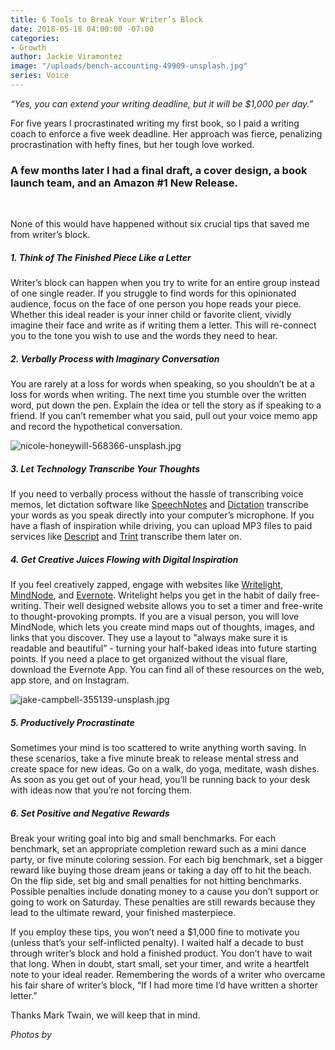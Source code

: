```yaml
---
title: 6 Tools to Break Your Writer’s Block
date: 2018-05-18 04:00:00 -07:00
categories:
- Growth
author: Jackie Viramontez
image: "/uploads/bench-accounting-49909-unsplash.jpg"
series: Voice
---
```


_“Yes, you can extend your writing deadline, but it will be $1,000 per day.”_

For five years I procrastinated writing my first book, so I paid a writing coach to enforce a five week deadline. Her approach was fierce, penalizing procrastination with hefty fines, but her tough love worked. 

### A few months later I had a final draft, a cover design, a book launch team, and an Amazon #1 New Release. 

<br>

None of this would have happened without six crucial tips that saved me from writer’s block.

##### 1. Think of The Finished Piece Like a Letter

Writer’s block can happen when you try to write for an entire group instead of one single reader. If you struggle to find words for this opinionated audience, focus on the face of one person you hope reads your piece. Whether this ideal reader is your inner child or favorite client, vividly imagine their face and write as if writing them a letter. This will re-connect you to the tone you wish to use and the words they need to hear.

##### 2. Verbally Process with Imaginary Conversation 

You are rarely at a loss for words when speaking, so you shouldn’t be at a loss for words when writing. The next time you stumble over the written word, put down the pen. Explain the idea or tell the story as if speaking to a friend. If you can’t remember what you said, pull out your voice memo app and record the hypothetical conversation. 

![nicole-honeywill-568366-unsplash.jpg](/uploads/nicole-honeywill-568366-unsplash.jpg)

##### 3. Let Technology Transcribe Your Thoughts 

If you need to verbally process without the hassle of transcribing voice memos, let dictation software like [SpeechNotes](https://speechnotes.co/) and [Dictation](https://dictation.io/speech) transcribe your words as you speak directly into your computer’s microphone. If you have a flash of inspiration while driving, you can upload MP3 files to paid services like [Descript](https://www.descript.com/) and [Trint](https://trint.com/) transcribe them later on.
 
##### 4. Get Creative Juices Flowing with Digital Inspiration

If you feel creatively zapped, engage with websites like [Writelight](http://writelight.guru/), [MindNode](https://mindnode.com/), and [Evernote](https://evernote.com/). Writelight helps you get in the habit of daily free-writing. Their well designed website allows you to set a timer and free-write to thought-provoking prompts. If you are a visual person, you will love MindNode, which lets you create mind maps out of thoughts, images, and links that you discover. They use a layout to "always make sure it is readable and beautiful” - turning your half-baked ideas into future starting points. If you need a place to get organized without the visual flare, download the Evernote App. You can find all of these resources on the web, app store, and on Instagram.

![jake-campbell-355139-unsplash.jpg](/uploads/jake-campbell-355139-unsplash.jpg)

##### 5. Productively Procrastinate

Sometimes your mind is too scattered to write anything worth saving. In these scenarios, take a five minute break to release mental stress and create space for new ideas. Go on a walk, do yoga, meditate, wash dishes. As soon as you get out of your head, you’ll be running back to your desk with ideas now that you’re not forcing them.

##### 6. Set Positive and Negative Rewards 

Break your writing goal into big and small benchmarks. For each benchmark, set an appropriate completion reward such as a mini dance party, or five minute coloring session. For each big benchmark, set a bigger reward like buying those dream jeans or taking a day off to hit the beach. On the flip side, set big and small penalties for not hitting benchmarks. Possible penalties include donating money to a cause you don’t support or going to work on Saturday. These penalties are still rewards because they lead to the ultimate reward, your finished masterpiece.

If you employ these tips, you won’t need a $1,000 fine to motivate you (unless that’s your self-inflicted penalty). I waited half a decade to bust through writer’s block and hold a finished product. You don’t have to wait that long. When in doubt, start small, set your timer, and write a heartfelt note to your ideal reader. Remembering the words of a writer who overcame his fair share of writer’s block, “If I had more time I’d have written a shorter letter.”

Thanks Mark Twain, we will keep that in mind. 

_Photos by_
